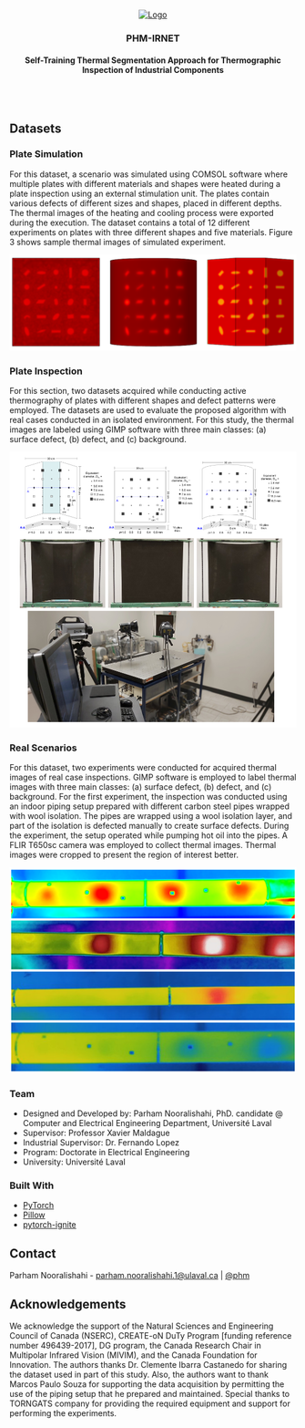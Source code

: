 <!-- PROJECT LOGO -->
<br />
<p align="center">
  <a href="https://www.ulaval.ca/en/" target="_blank">
    <img src="https://ssc.ca/sites/default/files/logo-ulaval-reseaux-sociaux.jpg" alt="Logo" width="280" height="100">
  </a>

  <h3 align="center">PHM-IRNET</h3>
  <h4 align="center">Self-Training Thermal Segmentation Approach for Thermographic Inspection of Industrial Components</h4>

  <br/>
  <br/>
  </p>
</p>


## Datasets

### Plate Simulation

For this dataset, a scenario was simulated using COMSOL software where multiple plates with different materials and shapes were heated during a plate inspection using an external stimulation unit. The plates contain various defects of different sizes and shapes, placed in different depths. The thermal images of the heating and cooling process were exported during the execution. The dataset contains a total of 12 different experiments on plates with three different shapes and five materials. Figure 3 shows sample thermal images of simulated experiment.

<p align="center">
  <img src="resources/dataset1.png" width="600" title="Dataset #1">
</p>

### Plate Inspection

For this section, two datasets acquired while conducting active thermography of plates with different shapes and defect patterns were employed. The datasets are used to evaluate the proposed algorithm with real cases conducted in an isolated environment. For this study, the thermal images are labeled using GIMP software with three main classes: (a) surface defect, (b) defect, and (c) background.

<p align="center">
  <img src="resources/dataset2.png" width="600" title="Dataset #2">
</p>

### Real Scenarios

For this dataset, two experiments were conducted for acquired thermal images of real case inspections. GIMP software is employed to label thermal images with three main classes: (a) surface defect, (b) defect, and (c) background. For the first experiment, the inspection was conducted using an indoor piping setup prepared with different carbon steel pipes wrapped with wool isolation. The pipes are wrapped using a wool isolation layer, and part of the isolation is defected manually to create surface defects. During the experiment, the setup operated while pumping hot oil into the pipes. A FLIR T650sc camera was employed to collect thermal images. Thermal images were cropped to present the region of interest better. 

<p align="center">
  <img src="resources/dataset3.png" width="600" title="Dataset #3">
</p>

### Team
* Designed and Developed by: Parham Nooralishahi, PhD. candidate @ Computer and Electrical Engineering Department, Université Laval
* Supervisor: Professor Xavier Maldague
* Industrial Supervisor: Dr. Fernando Lopez
* Program: Doctorate in Electrical Engineering
* University: Université Laval

### Built With
* [PyTorch](https://pytorch.org/)
* [Pillow](https://pypi.org/project/Pillow/)
* [pytorch-ignite](https://github.com/pytorch/ignite)

## Contact
Parham Nooralishahi - parham.nooralishahi.1@ulaval.ca | [@phm](https://www.linkedin.com/in/parham-nooralishahi/) <br/>

## Acknowledgements
We acknowledge the support of the Natural Sciences and Engineering Council of Canada (NSERC), CREATE-oN DuTy Program [funding reference number 496439-2017], DG program, the Canada Research Chair in Multipolar Infrared Vision (MIVIM), and the Canada Foundation for Innovation. The authors thanks Dr. Clemente Ibarra Castanedo for sharing the dataset used in part of this study. Also, the authors want to thank Marcos Paulo Souza for supporting the data acquisition by permitting the use of the piping setup that he prepared and maintained. Special thanks to TORNGATS company for providing the required equipment and support for performing the experiments.

